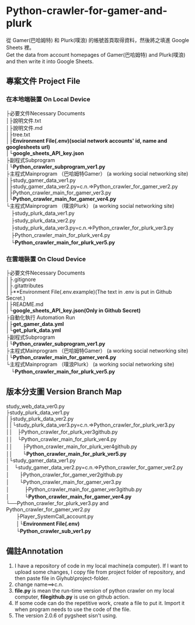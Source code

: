 # Python-crawler-for-gamer-and-plurk
從 Gamer(巴哈姆特) 和 Plurk(噗浪) 的帳號首頁取得資料，然後將之填進 Google Sheets 裡。  
Get the data from account homepages of Gamer(巴哈姆特) and Plurk(噗浪) and then write it into Google Sheets.   
## 專案文件 Project File

### 在本地端裝置 On Local Device
├必要文件Necessary Documents  
│├說明文件.txt  
│├說明文件.md  
│├tree.txt  
│├**Environment File(.env)(social network accounts' id, name and googlesheets url)**  
│└**google_sheets_API_key.json**  
├副程式Subprogram  
│└**Python_crawler_subprogram_ver1.py**  
├主程式Mainprogram （巴哈姆特Gamer） (a working social networking site)  
│├study_gamer_data_ver1.py  
│├study_gamer_data_ver2.py=c.n.=>Python_crawler_for_gamer_ver2.py  
│├Python_crawler_main_for_gamer_ver3.py  
│└**Python_crawler_main_for_gamer_ver4.py**  
└主程式Mainprogram （噗浪Plurk） (a working social networking site)  
　├study_plurk_data_ver1.py  
　├study_plurk_data_ver2.py  
　├study_plurk_data_ver3.py=c.n.=>Python_crawler_for_plurk_ver3.py  
　├Python_crawler_main_for_plurk_ver4.py  
　└**Python_crawler_main_for_plurk_ver5.py**  
### 在雲端裝置 On Cloud Device
├必要文件Necessary Documents  
│├.gitignore  
│├.gitattributes  
│├**Environment File(.env.example)(The text in .env is put in Github Secret.)  
│├README.md    
│└**google_sheets_API_key.json(Only in Github Secret)**  
├自動化執行 Automation Run  
│├**get_gamer_data.yml**  
│└**get_plurk_data.yml**  
├副程式Subprogram  
│└**Python_crawler_subprogram_ver1.py**  
├主程式Mainprogram （巴哈姆特Gamer） (a working social networking site)  
│└**Python_crawler_main_for_gamer_ver4.py**  
└主程式Mainprogram （噗浪Plurk） (a working social networking site)  
　└**Python_crawler_main_for_plurk_ver5.py**  
## 版本分支圖 Version Branch Map
study_web_data_ver0.py  
├study_plurk_data_ver1.py  
│├study_plurk_data_ver2.py  
││└study_plurk_data_ver3.py=c.n.=>Python_crawler_for_plurk_ver3.py  
││　├Python_crawler_for_plurk_ver3github.py  
││　└Python_crawler_main_for_plurk_ver4.py  
││　　├Python_crawler_main_for_plurk_ver4github.py  
││　　└**Python_crawler_main_for_plurk_ver5.py**  
│└study_gamer_data_ver1.py  
│　└study_gamer_data_ver2.py=c.n.=>Python_crawler_for_gamer_ver2.py  
│　　├Python_crawler_for_gamer_ver2github.py  
│　　└Python_crawler_main_for_gamer_ver3.py  
│　　　├Python_crawler_main_for_gamer_ver3github.py  
│　　　└**Python_crawler_main_for_gamer_ver4.py**  
└──Python_crawler_for_plurk_ver3.py and Python_crawler_for_gamer_ver2.py  
　　├Player_SystemCall_account.py  
　　│└**Environment File(.env)**  
　　└**Python_crawler_sub_ver1.py**  
## 備註Annotation
 1. I have a repository of code in my local machine(a computer). If I want to upload some changes, I copy file from project folder of repository, and then paste file in Giyhub\project-folder.   
 2. change name==>c.n.   
 3. **file.py** is mean the run-time version of python crawler on my local computer, **filegithub.py** is use on github action.   
 4. If some code can do the repetitive work, create a file to put it. Import it when program needs to use the code of the file.   
 5. The version 2.0.6 of pygsheet sisn't using.   